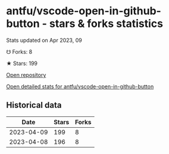 # antfu/vscode-open-in-github-button - stars & forks statistics

Stats updated on Apr 2023, 09

☋ Forks: 8

★ Stars: 199

[Open repository](https://github.com/antfu/vscode-open-in-github-button)

[Open detailed stats for antfu/vscode-open-in-github-button](https://reviewgithub.com/rep/antfu/vscode-open-in-github-button)

## Historical data
| Date | Stars | Forks |
|------|-------|-------|
| 2023-04-09 | 199 | 8 | 
| 2023-04-08 | 196 | 8 | 

